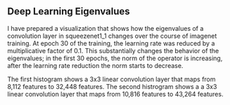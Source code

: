 <link href="https://fonts.googleapis.com/css?family=Roboto:300" rel="stylesheet">

## Deep Learning Eigenvalues

I have prepared a visualization that shows how the eigenvalues of a convolution layer in squeezenet1_1 changes over the course of imagenet training. At epoch 30 of the training, the learning rate was reduced by a multiplicative factor of 0.1. This substantially changes the behavior of the eigenvalues; in the first 30 epochs, the norm of the operator is increasing, after the learning rate reduction the norm starts to decrease.

The first histogram shows a 3x3 linear convolution layer that maps from 8,112 features to 32,448 features.
The second histrogram shows a a 3x3 linear convolution layer that maps from 10,816 features to 43,264 features.

<link rel="stylesheet" href="https://whadup.github.io/Resultate/style.css">
<script src="https://d3js.org/d3.v3.min.js" ></script>

<script src="https://whadup.github.io/Resultate/script.js"> </script>
<div id='d3div38'></div>
<script>d3.json("data38.json", function(x){initHistogram(x,"#d3div38");});</script>

<div id='d3div59'></div>
<script>d3.json("data59.json", function(x){initHistogram(x,"#d3div59");});</script>
